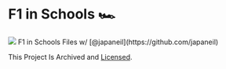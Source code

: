 # F1 in Schools 🏎
<img src="https://www.f1inschools.com/uploads/1/1/8/9/118908723/display_car_white.jpg">
F1 in Schools Files w/ [@japaneil](https://github.com/japaneil)

This Project Is Archived and [Licensed](LICENSE).
